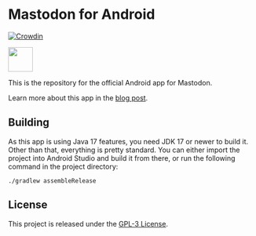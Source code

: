 # Mastodon for Android
[![Crowdin](https://badges.crowdin.net/mastodon-for-android/localized.svg)](https://crowdin.com/project/mastodon-for-android)

<a href="https://play.google.com/store/apps/details?id=io.github.lee0701.mastodon.android"><img src="img/google-play-badge.png" height="50"></a>

This is the repository for the official Android app for Mastodon.

Learn more about this app in the [blog post](https://blog.joinmastodon.org/2022/02/official-mastodon-for-android-app-is-coming-soon/).

## Building

As this app is using Java 17 features, you need JDK 17 or newer to build it. Other than that, everything is pretty standard. You can either import the project into Android Studio and build it from there, or run the following command in the project directory:

```
./gradlew assembleRelease
```

## License

This project is released under the [GPL-3 License](./LICENSE).